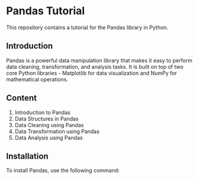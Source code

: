 # Pandas Tutorial

This repository contains a tutorial for the Pandas library in Python.

## Introduction

Pandas is a powerful data manipulation library that makes it easy to perform data cleaning, transformation, and analysis tasks. It is built on top of two core Python libraries - Matplotlib for data visualization and NumPy for mathematical operations.

## Content

1. Introduction to Pandas
2. Data Structures in Pandas
3. Data Cleaning using Pandas
4. Data Transformation using Pandas
5. Data Analysis using Pandas

## Installation

To install Pandas, use the following command:
